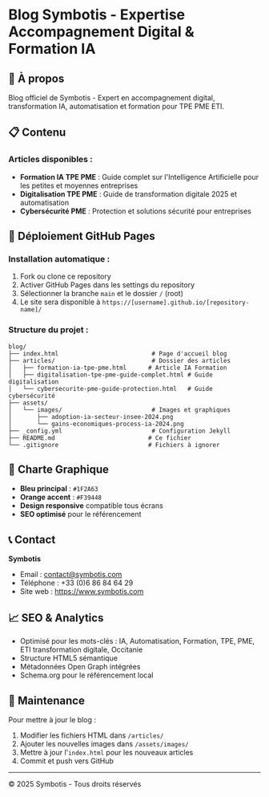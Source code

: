 # Blog Symbotis - Expertise Accompagnement Digital & Formation IA

## 🎯 À propos

Blog officiel de Symbotis - Expert en accompagnement digital, transformation IA, automatisation et formation pour TPE PME ETI.

## 📋 Contenu

### Articles disponibles :
- **Formation IA TPE PME** : Guide complet sur l'Intelligence Artificielle pour les petites et moyennes entreprises
- **Digitalisation TPE PME** : Guide de transformation digitale 2025 et automatisation
- **Cybersécurité PME** : Protection et solutions sécurité pour entreprises

## 🚀 Déploiement GitHub Pages

### Installation automatique :
1. Fork ou clone ce repository
2. Activer GitHub Pages dans les settings du repository
3. Sélectionner la branche `main` et le dossier `/` (root)
4. Le site sera disponible à `https://[username].github.io/[repository-name]/`

### Structure du projet :
```
blog/
├── index.html                          # Page d'accueil blog
├── articles/                           # Dossier des articles
│   ├── formation-ia-tpe-pme.html      # Article IA Formation
│   ├── digitalisation-tpe-pme-guide-complet.html # Guide digitalisation
│   └── cybersecurite-pme-guide-protection.html   # Guide cybersécurité
├── assets/
│   └── images/                         # Images et graphiques
│       ├── adoption-ia-secteur-insee-2024.png
│       └── gains-economiques-process-ia-2024.png
├── _config.yml                         # Configuration Jekyll
├── README.md                          # Ce fichier
└── .gitignore                         # Fichiers à ignorer
```

## 🎨 Charte Graphique

- **Bleu principal** : `#1F2A63`
- **Orange accent** : `#F39448`
- **Design responsive** compatible tous écrans
- **SEO optimisé** pour le référencement

## 📞 Contact

**Symbotis**
- Email : contact@symbotis.com
- Téléphone : +33 (0)6 86 84 64 29
- Site web : https://www.symbotis.com

## 📈 SEO & Analytics

- Optimisé pour les mots-clés : IA, Automatisation, Formation, TPE, PME, ETI transformation digitale, Occitanie
- Structure HTML5 sémantique
- Métadonnées Open Graph intégrées
- Schema.org pour le référencement local

## 🔧 Maintenance

Pour mettre à jour le blog :
1. Modifier les fichiers HTML dans `/articles/`
2. Ajouter les nouvelles images dans `/assets/images/`
3. Mettre à jour l'`index.html` pour les nouveaux articles
4. Commit et push vers GitHub

---

© 2025 Symbotis - Tous droits réservés
